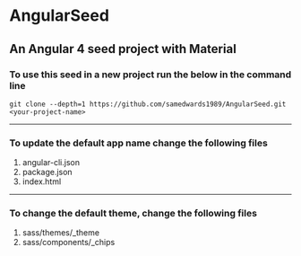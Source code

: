 # AngularSeed

## An Angular 4 seed project with Material

### To use this seed in a new project run the below in the command line

`git clone --depth=1 https://github.com/samedwards1989/AngularSeed.git <your-project-name>`

---

### To update the default app name change the following files

1. angular-cli.json
2. package.json
3. index.html

---

### To change the default theme, change the following files

1. sass/themes/_theme
2. sass/components/_chips
